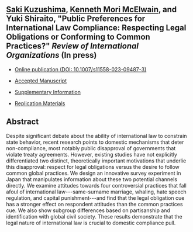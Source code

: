 ## [Saki Kuzushima](https://ksaki.github.io/), [Kenneth Mori McElwain](https://www.kennethmcelwain.com/), and Yuki Shiraito, "Public Preferences for International Law Compliance: Respecting Legal Obligations or Conforming to Common Practices?" _Review of International Organizations_ (In press)

- [Online publication (DOI: 10.1007/s11558-023-09487-3)](https://doi.org/10.1007/s11558-023-09487-3)

- [Accepted Manuscript](../files/intl_survey.pdf)

- [Supplementary Information](../files/intl_survey_si.pdf)

- [Replication Materials](https://doi.org/10.7910/DVN/KTLTPS)

## Abstract
Despite significant debate about the ability of international law to constrain state behavior, recent research points to domestic mechanisms that deter non-compliance, most notably public disapproval of governments that violate treaty agreements. However, existing studies have not explicitly differentiated two distinct, theoretically important motivations that underlie this disapproval: respect for legal obligations versus the desire to follow common global practices. We design an innovative survey experiment in Japan that manipulates information about these two potential channels directly. We examine attitudes towards four controversial practices that fall afoul of international law---same-surname marriage, whaling, hate speech regulation, and capital punishment---and find that the legal obligation cue has a stronger effect on respondent attitudes than the common practices cue. We also show subgroup differences based on partisanship and identification with global civil society. These results demonstrate that the legal nature of international law is crucial to domestic compliance pull.
